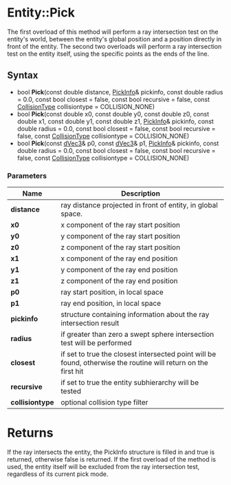 # Entity::Pick #
The first overload of this method will perform a ray intersection test on the entity's world, between the entity's global position and a position directly in front of the entity. The second two overloads will perform a ray intersection test on the entity itself, using the specific points as the ends of the line.

## Syntax ##
- bool **Pick**(const double distance, [PickInfo](PickInfo_32f.md)& pickinfo, const double radius = 0.0, const bool closest = false, const bool recursive = false, const [CollisionType](Constants.md) collisiontype = COLLISION_NONE)
- bool **Pick**(const double x0, const double y0, const double z0, const double x1, const double y1, const double z1, [PickInfo](PickInfo_64f.md)& pickinfo, const double radius = 0.0, const bool closest = false, const bool recursive = false, const [CollisionType](Constants.md) collisiontype = COLLISION_NONE)
- bool **Pick**(const [dVec3](dVec3.md)& p0, const [dVec3](dVec3.md)& p1, [PickInfo](PickInfo_64f.md)& pickinfo, const double radius = 0.0, const bool closest = false, const bool recursive = false, const [CollisionType](Constants.md) collisiontype = COLLISION_NONE)

### Parameters ###
| Name | Description |
| --- | --- |
| **distance** | ray distance projected in front of entity, in global space. |
| **x0** | x component of the ray start position |
| **y0** | y component of the ray start position |
| **z0** | z component of the ray start position |
| **x1** | x component of the ray end position |
| **y1** | y component of the ray end position |
| **z1** | z component of the ray end position |
| **p0** | ray start position, in local space |
| **p1** | ray end position, in local space |
| **pickinfo** | structure containing information about the ray intersection result |
| **radius** | if greater than zero a swept sphere intersection test will be performed |
| **closest** | if set to true the closest intersected point will be found, otherwise the routine will return on the first hit |
| **recursive** | if set to true the entity subhierarchy will be tested |
| **collisiontype** | optional collision type filter |

# Returns #
If the ray intersects the entity, the PickInfo structure is filled in and true is returned, otherwise false is returned. If the first overload of the method is used, the entity itself will be excluded from the ray intersection test, regardless of its current pick mode.